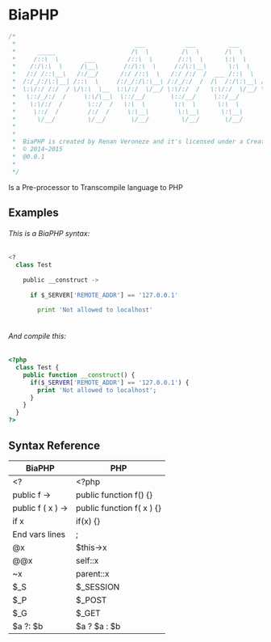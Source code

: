 BiaPHP
======
```php
/*
 *                                 ___           ___         ___           ___
 *      _____                     /\  \         /\  \       /\  \         /\  \
 *     /::\  \       ___         /::\  \       /::\  \      \:\  \       /::\  \
 *    /:/\:\  \     /\__\       /:/\:\  \     /:/\:\__\      \:\  \     /:/\:\__\
 *   /:/ /::\__\   /:/__/      /:/ /::\  \   /:/ /:/  /  ___ /::\  \   /:/ /:/  /
 *  /:/_/:/\:|__| /::\  \     /:/_/:/\:\__\ /:/_/:/  /  /\  /:/\:\__\ /:/_/:/  /
 *  \:\/:/ /:/  / \/\:\  \__  \:\/:/  \/__/ \:\/:/  /   \:\/:/  \/__/ \:\/:/  /
 *   \::/_/:/  /     \:\/\__\  \::/__/       \::/__/     \::/__/       \::/__/
 *    \:\/:/  /       \::/  /   \:\  \        \:\  \      \:\  \        \:\  \
 *     \::/  /        /:/  /     \:\__\        \:\__\      \:\__\        \:\__\
 *      \/__/         \/__/       \/__/         \/__/       \/__/         \/__/
 *
 *
 *  BiaPHP is created by Renan Veroneze and it's licensed under a Creative Commons BY-SA.
 *  © 2014~2015
 *  @0.0.1
 *
 */
```

Is a Pre-processor to Transcompile language  to PHP


## Examples

###### This is a BiaPHP syntax:

```python
<?
  class Test
  
    public __construct ->
      
      if $_SERVER['REMOTE_ADDR'] == '127.0.0.1'
        
        print 'Not allowed to localhost'
    
```


###### And compile this:

```php
<?php
  class Test {
    public function __construct() {
      if($_SERVER['REMOTE_ADDR'] == '127.0.0.1') {
        print 'Not allowed to localhost'; 
      }
    }
  }
?>
```


## Syntax Reference

| BiaPHP | PHP |
|--------|-----|
| <? | <?php |
| public f -> | public function f() {} |
| public f ( x ) -> | public function f( x ) {}|
| if x | if(x) {} |
| End vars lines  | ; |
| @x | $this->x |
| @@x | self::x |
| ~x | parent::x |
| $_S | $_SESSION |
| $_P | $_POST |
| $_G | $_GET |
| $a ?: $b | $a ? $a : $b |

